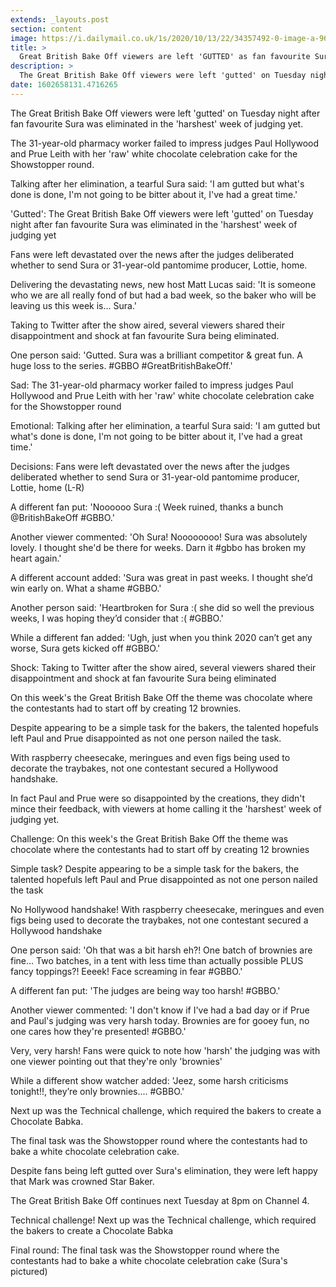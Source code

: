 ```yaml
--- 
extends: _layouts.post 
section: content 
image: https://i.dailymail.co.uk/1s/2020/10/13/22/34357492-0-image-a-96_1602624528897.jpg 
title: > 
  Great British Bake Off viewers are left 'GUTTED' as fan favourite Sura is eliminated 
description: > 
  The Great British Bake Off viewers were left 'gutted' on Tuesday night after fan favourite Sura was eliminated in the 'harshest' week of judging yet.'Gutted': The Great British Bake Off viewers were left 'gutted' on Tuesday night after fan favourite Sura was eliminated in the 'harshest' week of judging yetFans were left devastated over the news after the judges deliberated whether to send Sura or 31-year-old pantomime producer, Lottie, home.Taking to Twitter after the show aired, several viewers shared their disappointment and shock at fan favourite Sura being eliminated.Despite fans being left gutted over Sura's elimination, they were left happy that Mark was crowned Star Baker.The Great British Bake Off continues next Tuesday at 8pm on Channel 4. 
date: 1602658131.4716265 
--- 
```

The Great British Bake Off viewers were left 'gutted' on Tuesday night after fan favourite Sura was eliminated in the 'harshest' week of judging yet.

The 31-year-old pharmacy worker failed to impress judges Paul Hollywood and Prue Leith with her 'raw' white chocolate celebration cake for the Showstopper round.

Talking after her elimination, a tearful Sura said: 'I am gutted but what's done is done, I'm not going to be bitter about it, I've had a great time.'

'Gutted': The Great British Bake Off viewers were left 'gutted' on Tuesday night after fan favourite Sura was eliminated in the 'harshest' week of judging yet

Fans were left devastated over the news after the judges deliberated whether to send Sura or 31-year-old pantomime producer, Lottie, home.

Delivering the devastating news, new host Matt Lucas said: 'It is someone who we are all really fond of but had a bad week, so the baker who will be leaving us this week is... Sura.'

Taking to Twitter after the show aired, several viewers shared their disappointment and shock at fan favourite Sura being eliminated.

One person said: 'Gutted. Sura was a brilliant competitor & great fun. A huge loss to the series. #GBBO #GreatBritishBakeOff.'

Sad: The 31-year-old pharmacy worker failed to impress judges Paul Hollywood and Prue Leith with her 'raw' white chocolate celebration cake for the Showstopper round

Emotional: Talking after her elimination, a tearful Sura said: 'I am gutted but what's done is done, I'm not going to be bitter about it, I've had a great time.'

Decisions: Fans were left devastated over the news after the judges deliberated whether to send Sura or 31-year-old pantomime producer, Lottie, home (L-R)

A different fan put: 'Noooooo Sura :( Week ruined, thanks a bunch @BritishBakeOff #GBBO.'

Another viewer commented: 'Oh Sura! Noooooooo! Sura was absolutely lovely. I thought she'd be there for weeks. Darn it #gbbo has broken my heart again.'

A different account added: 'Sura was great in past weeks. I thought she’d win early on. What a shame #GBBO.'

Another person said: 'Heartbroken for Sura :( she did so well the previous weeks, I was hoping they’d consider that :( #GBBO.'

While a different fan added: 'Ugh, just when you think 2020 can’t get any worse, Sura gets kicked off #GBBO.'

Shock: Taking to Twitter after the show aired, several viewers shared their disappointment and shock at fan favourite Sura being eliminated

On this week's the Great British Bake Off the theme was chocolate where the contestants had to start off by creating 12 brownies.

Despite appearing to be a simple task for the bakers, the talented hopefuls left Paul and Prue disappointed as not one person nailed the task.

With raspberry cheesecake, meringues and even figs being used to decorate the traybakes, not one contestant secured a Hollywood handshake.

In fact Paul and Prue were so disappointed by the creations, they didn't mince their feedback, with viewers at home calling it the 'harshest' week of judging yet.

Challenge: On this week's the Great British Bake Off the theme was chocolate where the contestants had to start off by creating 12 brownies

Simple task? Despite appearing to be a simple task for the bakers, the talented hopefuls left Paul and Prue disappointed as not one person nailed the task

No Hollywood handshake! With raspberry cheesecake, meringues and even figs being used to decorate the traybakes, not one contestant secured a Hollywood handshake

One person said: 'Oh that was a bit harsh eh?! One batch of brownies are fine... Two batches, in a tent with less time than actually possible PLUS fancy toppings?! Eeeek! Face screaming in fear #GBBO.'

A different fan put: 'The judges are being way too harsh! #GBBO.'

Another viewer commented: 'I don't know if I've had a bad day or if Prue and Paul's judging was very harsh today. Brownies are for gooey fun, no one cares how they're presented! #GBBO.'

Very, very harsh! Fans were quick to note how 'harsh' the judging was with one viewer pointing out that they're only 'brownies'

While a different show watcher added: 'Jeez, some harsh criticisms tonight!!, they’re only brownies.... #GBBO.'

Next up was the Technical challenge, which required the bakers to create a Chocolate Babka.

The final task was the Showstopper round where the contestants had to bake a white chocolate celebration cake.

Despite fans being left gutted over Sura's elimination, they were left happy that Mark was crowned Star Baker.

The Great British Bake Off continues next Tuesday at 8pm on Channel 4.

Technical challenge! Next up was the Technical challenge, which required the bakers to create a Chocolate Babka

Final round: The final task was the Showstopper round where the contestants had to bake a white chocolate celebration cake (Sura's pictured)